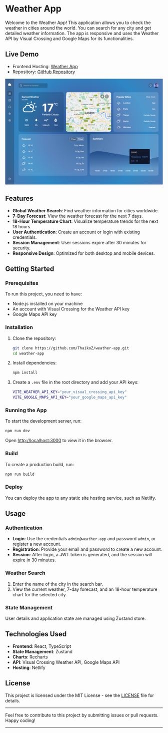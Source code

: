# Weather App

Welcome to the Weather App! This application allows you to check the weather in cities around the world. You can search for any city and get detailed weather information. The app is responsive and uses the Weather API by Visual Crossing and Google Maps for its functionalities.

## Live Demo

- Frontend Hosting: [Weather App](https://weather-app-thaikoz.netlify.app/)
- Repository: [GitHub Repository](https://github.com/ThaikoZ/weather-app)

![Demo Preview](./preview.jpg) <!-- Add the correct path to your demo image -->

## Features

- **Global Weather Search**: Find weather information for cities worldwide.
- **7-Day Forecast**: View the weather forecast for the next 7 days.
- **18-Hour Temperature Chart**: Visualize temperature trends for the next 18 hours.
- **User Authentication**: Create an account or login with existing credentials.
- **Session Management**: User sessions expire after 30 minutes for security.
- **Responsive Design**: Optimized for both desktop and mobile devices.

## Getting Started

### Prerequisites

To run this project, you need to have:

- Node.js installed on your machine
- An account with Visual Crossing for the Weather API key
- Google Maps API key

### Installation

1. Clone the repository:

   ```bash
   git clone https://github.com/ThaikoZ/weather-app.git
   cd weather-app
   ```

2. Install dependencies:

   ```bash
   npm install
   ```

3. Create a `.env` file in the root directory and add your API keys:

   ```bash
   VITE_WEATHER_API_KEY="your_visual_crossing_api_key"
   VITE_GOOGLE_MAPS_API_KEY="your_google_maps_api_key"
   ```

### Running the App

To start the development server, run:

```bash
npm run dev
```

Open [http://localhost:3000](http://localhost:3000) to view it in the browser.

### Build

To create a production build, run:

```bash
npm run build
```

### Deploy

You can deploy the app to any static site hosting service, such as Netlify.

## Usage

### Authentication

- **Login**: Use the credentials `admin@weather.app` and password `admin`, or register a new account.
- **Registration**: Provide your email and password to create a new account.
- **Session**: After login, a JWT token is generated, and the session will expire in 30 minutes.

### Weather Search

1. Enter the name of the city in the search bar.
2. View the current weather, 7-day forecast, and an 18-hour temperature chart for the selected city.

### State Management

User details and application state are managed using Zustand store.

## Technologies Used

- **Frontend**: React, TypeScript
- **State Management**: Zustand
- **Charts**: Recharts
- **API**: Visual Crossing Weather API, Google Maps API
- **Hosting**: Netlify

## License

This project is licensed under the MIT License - see the [LICENSE](LICENSE) file for details.

---

Feel free to contribute to this project by submitting issues or pull requests. Happy coding!

---
